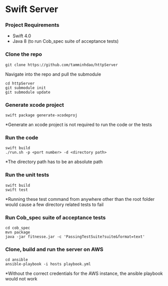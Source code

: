 # Swift Server

### Project Requirements

* Swift 4.0
* Java 8 (to run Cob_spec suite of acceptance tests) 

### Clone the repo
```
git clone https://github.com/tamminhdao/httpServer
```
Navigate into the repo and pull the submodule
```
cd httpServer
git submodule init
git submodule update
```

### Generate xcode project

```
swift package generate-xcodeproj
```
*Generate an xcode project is not required to run the code or the tests


### Run the code

```
swift build
./run.sh -p <port number> -d <directory path>
```
*The directory path has to be an absolute path


### Run the unit tests

```
swift build
swift test
```
*Running these test command from anywhere other than the root folder would cause a few directory related tests to fail


### Run Cob_spec suite of acceptance tests

```
cd cob_spec
mvn package
java -jar fitnesse.jar -c 'PassingTestSuite?suite&format=text'
```


### Clone, build and run the server on AWS
```
cd ansible
ansible-playbook -i hosts playbook.yml
```
*Without the correct credentials for the AWS instance, the ansible playbook would not work
 
